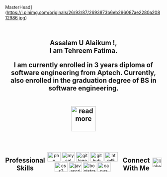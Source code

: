 MasterHead](https://i.pinimg.com/originals/26/93/87/2693873b6eb296087ae2280a20812986.jpg)


<br clear="both">

<div align="center">
   
</div>


<h2 align="center">Assalam U Alaikum !,<br> I am <strong>Tehreem Fatima.</strong> <br>



I am currently enrolled in 3 years diploma of software engineering from Aptech. Currently, also enrolled in the graduation degree of BS in software engineering. 

<br>
 <a href="https://tehreemfatima.github.io/SMAS/" target="_blank">
 <img src="https://i0.wp.com/moroccoenglish.com/me-md/2018/08/timigate-readmore.gif" height="80"  alt="readmore"  />
 </a>
</h2>

<br clear="both">





<br clear="both">

<div align="center" style="display: flex; justify-content: center; align-items: center;">
 







<br clear="both">


<br clear="both">

<h2 align="center"> Professional Skills</h2>



<br clear="both">

<div align="center">
 
 
  <img src="https://cdn.jsdelivr.net/gh/devicons/devicon/icons/php/php-original.svg" height="30" width="42" alt="php logo"  />
  
  <img src="https://cdn.jsdelivr.net/gh/devicons/devicon/icons/mysql/mysql-original.svg" height="30" width="42" alt="mysql logo"  />
 
 
  
  <img src="https://cdn.jsdelivr.net/gh/devicons/devicon/icons/git/git-original.svg" height="30" width="42" alt="git logo"  />
  <img src="https://cdn.jsdelivr.net/gh/devicons/devicon/icons/github/github-original.svg" height="30" width="42" alt="github logo"  />
  
  <img src="https://cdn.jsdelivr.net/gh/devicons/devicon/icons/html5/html5-original.svg" height="30" width="42" alt="html5 logo"  />
  <img src="https://cdn.jsdelivr.net/gh/devicons/devicon/icons/css3/css3-original.svg" height="30" width="42" alt="css3 logo"  />
  <img src="https://cdn.jsdelivr.net/gh/devicons/devicon/icons/javascript/javascript-original.svg" height="30" width="42" alt="javascript logo"  />

  <img src="https://cdn.jsdelivr.net/gh/devicons/devicon/icons/bootstrap/bootstrap-original.svg" height="30" width="42" alt="bootstrap logo"  />
 
  <img src="https://cdn.jsdelivr.net/gh/devicons/devicon/icons/canva/canva-original.svg" height="30" width="42" alt="canva logo"  />

</div>

###


<br clear="both">



<div align="center">





</div>
<br clear="both">

<h2 align="center"> Connect With Me</h2>

###

<br clear="both">

<div align="center">
  <a href="https://www.linkedin.com/in/tehreemfatima/" target="_blank">
    <img src="https://img.shields.io/static/v1?message=LinkedIn&logo=linkedin&label=&color=0077B5&logoColor=white&labelColor=&style=flat" height="30" alt="linkedin logo"  />
  </a>
<!--   
  <a href="mailto:tehism672@gmail.com" target="_blank">
    <img src="https://img.shields.io/static/v1?message=Gmail&logo=gmail&label=&color=D14836&logoColor=white&labelColor=&style=flat" height="30" alt="gmail logo"  />
  </a>
  <
   
  <
</div>





###

<br clear="both">

<h2 align="center">  My GitHub Insights </h2>

<br clear="both">

<div align="center">
  <img src="https://github-readme-stats.vercel.app/api?username=tehreemfatima&hide_title=false&hide_rank=false&show_icons=true&include_all_commits=true&count_private=true&disable_animations=false&theme=discord_old_blurple&locale=en&hide_border=true&order=1" height="150" alt="stats graph"  />
  <img src="https://github-readme-stats.vercel.app/api/top-langs?username=tehreemfatima&locale=en&hide_title=false&layout=compact&card_width=320&langs_count=12&theme=discord_old_blurple&hide_border=true&order=2" height="150" alt="languages graph"  />
  <img src="https://streak-stats.demolab.com?user=tehreemfatima&locale=en&mode=daily&theme=discord_old_blurple&hide_border=true&border_radius=5&order=3&card_width=800" height="150" alt="streak graph"  />
  <img src="https://github-readme-activity-graph.vercel.app/graph?username=tehreemfatima&radius=16&theme=react&area=true&hide_border=true&order=5" height="300" alt="activity-graph graph"  />
</div>

###
